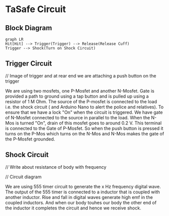 # TaSafe Circuit 

## Block Diagram 

```mermaid
graph LR
Hit[Hit] --> Trigger(Trigger) --> Release(Release Cuff)
Trigger --> Shock(Turn on Shock Circuit)
```

## Trigger Circuit

// Image of trigger and at rear end we are attaching a push button on the trigger

We are using two mosfets, one P-Mosfet and another N-Mosfet. Gate is provided a path to ground using a tap button and is pulled up using a resistor of 1 M Ohm. The source of the P-mosfet is connected to the load i.e. the shock circuit ( and Arduino Nano to alert the police and relatives). To ensure that we have a lock "On" when the circuit is triggered. We have gate of  N-Mosfet connected to the source in parallel to the load.  When the N-Mos is turned "On", drain of this mosfet goes to around 0.2 V. This terminal is connected to the Gate of P-Mosfet. So when the push button is pressed it turns on the P-Mos which turns on the N-Mos and N-Mos makes the gate of the P-Mosfet grounded.

## Shock Circuit 

// Write about resistance of body with frequency

// Circuit diagram

We are using 555 timer circuit to generate the x Hz frequency digital wave. The output of the 555 timer is connected to a inductor that is coupled with another inductor. Rise and fall in digital waves generate high emf in the coupled inductors. And when our body touhes our body the other end of the inductor it completes the circuit and hence we receive shock.

